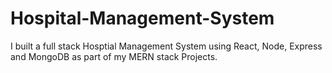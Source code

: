 # Hospital-Management-System
I built a full stack Hosptial Management System using React, Node, Express and MongoDB as part of my MERN stack Projects.
